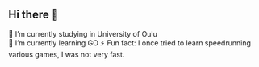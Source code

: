 ## Hi there 👋    
🔭 I’m currently studying in University of Oulu     
🌱 I’m currently learning GO 
⚡ Fun fact: I once tried to learn speedrunning various games, I was not very fast.

<!--
**NuuttiSir/NuuttiSir** is a ✨ _special_ ✨ repository because its `README.md` (this file) appears on your GitHub profile.

Here are some ideas to get you started:

- 🔭 I’m currently working on ...
- 🌱 I’m currently learning ...
- 👯 I’m looking to collaborate on ...
- 🤔 I’m looking for help with ...
- 💬 Ask me about ...
- 📫 How to reach me: ...
- 😄 Pronouns: ...
- ⚡ Fun fact: ...
-->
